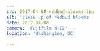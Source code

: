 ```yaml
---
src: 2017-04-08-redbud-blooms.jpg
alt: 'close up of redbud blooms'
date: 2017-04-08
camera: 'Fujifilm X-E2'
location: 'Washington, DC'

---
```

